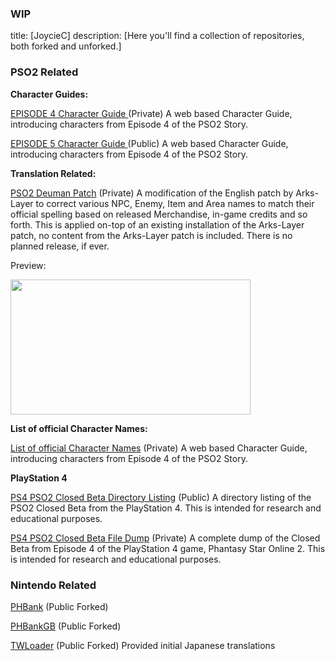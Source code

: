 
### WIP

title: [JoycieC]
description: [Here you'll find a collection of repositories, both forked and unforked.]
 
 
### **PSO2 Related**

**Character Guides:**

 [EPISODE 4 Character Guide ](inserturl) (Private)
A web based Character Guide, introducing characters from Episode 4 of the PSO2 Story.
 
 [EPISODE 5 Character Guide ](inserturl) (Public)
A web based Character Guide, introducing characters from Episode 4 of the PSO2 Story.

**Translation Related:**

[PSO2 Deuman Patch](https://github.com/JoycieC/PSO2-Deuman-Patch) (Private)
A modification of the English patch by Arks-Layer to correct various NPC, Enemy, Item and Area names to match their official spelling based on released Merchandise, in-game credits and so forth. This is applied on-top of an existing installation of the Arks-Layer patch, no content from the Arks-Layer patch is included. There is no planned release, if ever.

Preview:

 <img src="https://joyciec.github.io/Projects/PSO2/DeumanPatch/images/deumanpatch.jpg" width="384" height="216" />
 
 **List of official Character Names:**
 
[List of official Character Names](inserturl) (Private)
A web based Character Guide, introducing characters from Episode 4 of the PSO2 Story.
 
 
 

**PlayStation 4**

[PS4 PSO2 Closed Beta Directory Listing](https://joyciec.github.io/Projects/PSO2/PS4ClosedBetaDirectory/pso2cbhtml.html) (Public)
A directory listing of the PSO2 Closed Beta from the PlayStation 4. This is intended for research and educational purposes.

[PS4 PSO2 Closed Beta File Dump](nourl) (Private)
A complete dump of the Closed Beta from Episode 4 of the PlayStation 4 game, Phantasy Star Online 2.
This is intended for research and educational purposes.

### **Nintendo Related**

 [PHBank](https://github.com/JoycieC/PHBank) (Public Forked)

 [PHBankGB](https://github.com/JoycieC/PHBankGB) (Public Forked)

 [TWLoader](https://github.com/JoycieC/TWLoader) (Public Forked)
Provided initial Japanese translations
